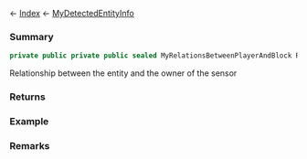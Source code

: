 ← [Index](Api-Index) ← [MyDetectedEntityInfo](Sandbox.ModAPI.Ingame.MyDetectedEntityInfo)

### Summary

```csharp
private public private public sealed MyRelationsBetweenPlayerAndBlock Relationship
```

Relationship between the entity and the owner of the sensor

### Returns

### Example

### Remarks

